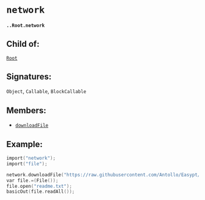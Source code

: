 # `network`

#### `..Root.network`

## Child of:

[`Root`](docs..Root.md)

## Signatures:

`Object`, `Callable`, `BlockCallable`

## Members:

- [`downloadFile`](docs..Root.network.downloadFile.md)

## Example:

```c
import("network");
import("file");

network.downloadFile("https://raw.githubusercontent.com/Antollo/Easypt/master/README.md", "readme.txt");
var file.=(File());
file.open("readme.txt");
basicOut(file.readAll());
```
